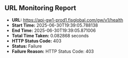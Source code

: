 ## URL Monitoring Report

- **URL:** https://api-gw1-prod1.fisglobal.com/gw/v1/health
- **Start Time:** 2025-06-30T19:39:05.788138
- **End Time:** 2025-06-30T19:39:05.871006
- **Total Time Taken:** 0.082868 seconds
- **HTTP Status Code:** 403
- **Status:** Failure
- **Failure Reason:** HTTP Status Code: 403
